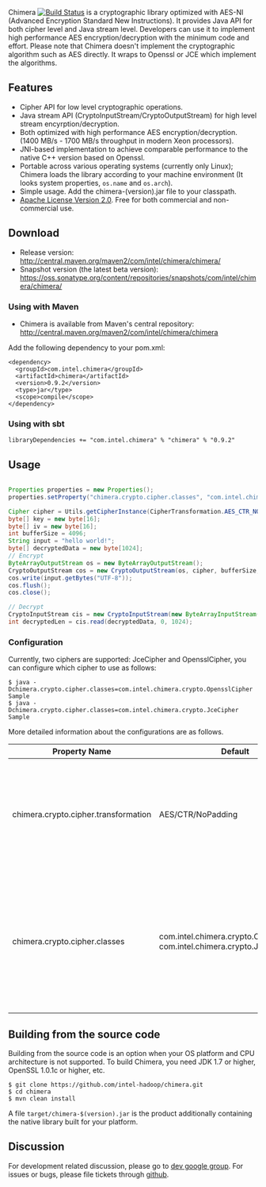 Chimera [![Build Status](https://travis-ci.org/intel-hadoop/chimera.svg?branch=master)](https://travis-ci.org/intel-hadoop/chimera) is a cryptographic library optimized with AES-NI (Advanced Encryption Standard New Instructions). It provides Java API for both cipher level and Java stream level. Developers can use it to implement high performance AES encryption/decryption with the minimum code and effort. Please note that Chimera doesn't implement the cryptographic algorithm such as AES directly. It wraps to Openssl or JCE which implement the algorithms.

## Features
  * Cipher API for low level cryptographic operations.
  * Java stream API (CryptoInputStream/CryptoOutputStream) for high level stream encyrption/decryption.
  * Both optimized with high performance AES encryption/decryption. (1400 MB/s - 1700 MB/s throughput in modern Xeon processors).
  * JNI-based implementation to achieve comparable performance to the native C++ version based on Openssl.
  * Portable across various operating systems (currently only Linux); Chimera loads the library according to your machine environment (It looks system properties, `os.name` and `os.arch`). 
  * Simple usage. Add the chimera-(version).jar file to your classpath.
  * [Apache License Version 2.0](http://www.apache.org/licenses/LICENSE-2.0). Free for both commercial and non-commercial use.

## Download
  * Release version: http://central.maven.org/maven2/com/intel/chimera/chimera/
  * Snapshot version (the latest beta version): https://oss.sonatype.org/content/repositories/snapshots/com/intel/chimera/chimera/

### Using with Maven
  * Chimera is available from Maven's central repository:  <http://central.maven.org/maven2/com/intel/chimera/chimera>

Add the following dependency to your pom.xml:

    <dependency>
      <groupId>com.intel.chimera</groupId>
      <artifactId>chimera</artifactId>
      <version>0.9.2</version>
      <type>jar</type>
      <scope>compile</scope>
    </dependency>

### Using with sbt

```
libraryDependencies += "com.intel.chimera" % "chimera" % "0.9.2"
```

## Usage 

```java

Properties properties = new Properties();
properties.setProperty("chimera.crypto.cipher.classes", "com.intel.chimera.crypto.OpensslCipher");

Cipher cipher = Utils.getCipherInstance(CipherTransformation.AES_CTR_NOPADDING, properties);
byte[] key = new byte[16];
byte[] iv = new byte[16];
int bufferSize = 4096;
String input = "hello world!";
byte[] decryptedData = new byte[1024];
// Encrypt
ByteArrayOutputStream os = new ByteArrayOutputStream();
CryptoOutputStream cos = new CryptoOutputStream(os, cipher, bufferSize, key, iv);
cos.write(input.getBytes("UTF-8"));
cos.flush();
cos.close();

// Decrypt
CryptoInputStream cis = new CryptoInputStream(new ByteArrayInputStream(os.toByteArray()), cipher, bufferSize, key, iv);
int decryptedLen = cis.read(decryptedData, 0, 1024);

```

### Configuration
Currently, two ciphers are supported: JceCipher and OpensslCipher, you can configure which cipher to use as follows:

    $ java -Dchimera.crypto.cipher.classes=com.intel.chimera.crypto.OpensslCipher Sample
    $ java -Dchimera.crypto.cipher.classes=com.intel.chimera.crypto.JceCipher Sample

More detailed information about the configurations are as follows.

| Property Name | Default | Meaning         |
| --------------|---------|-------------------------|
| chimera.crypto.cipher.transformation | AES/CTR/NoPadding | The value is identical to the transformations described in the Cipher section of the Java Cryptography Architecture Standard Algorithm Name Documentation. Currently only "AES/CTR/NoPadding" algorithm is supported.|
| chimera.crypto.cipher.classes | com.intel.chimera.crypto.OpensslCipher, com.intel.chimera.crypto.JceCipher | Comma-separated list of cipher classes which implement cipher algorithm of "AES/CTR/NoPadding". A cipher implementation encapsulates the encryption and decryption details. The first  available implementation appearing in this list will be used. |

## Building from the source code
Building from the source code is an option when your OS platform and CPU architecture is not supported. To build Chimera, you need JDK 1.7 or higher, OpenSSL 1.0.1c or higher, etc.

    $ git clone https://github.com/intel-hadoop/chimera.git
    $ cd chimera
    $ mvn clean install

A file `target/chimera-$(version).jar` is the product additionally containing the native library built for your platform.

## Discussion
For development related discussion, please go to [dev google group](https://groups.google.com/forum/#!forum/chimera-dev).
For issues or bugs, please file tickets through [github](https://github.com/intel-hadoop/chimera/issues).
